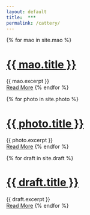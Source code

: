 ```yaml
---
layout: default
title:  ***
permalink: /cattery/
---
```


{% for mao in site.mao %}
   <h1>
     <a href="{{ mao.url }}">{{ mao.title }}</a>
   </h1>
   <div class="entry">
         {{ mao.excerpt }}
   </div>
   <a href="{{ mao.url }}" class="read-more">Read More</a>
{% endfor %}

{% for photo in site.photo %}
   <h1>
     <a href="{{ photo.url }}">{{ photo.title }}</a>
   </h1>
   <div class="entry">
         {{ photo.excerpt }}
   </div>
   <a href="{{ photo.url }}" class="read-more">Read More</a>
{% endfor %}

{% for draft in site.draft %}
   <h1>
     <a href="{{ draft.url }}">{{ draft.title }}</a>
   </h1>
   <div class="entry">
         {{ draft.excerpt }}
   </div>
   <a href="{{ draft.url }}" class="read-more">Read More</a>
{% endfor %}

